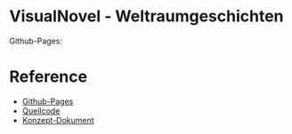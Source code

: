# VisualNovel - Weltraumgeschichten
Github-Pages: 


# Reference
- [Github-Pages](https://vtechms.github.io/Weltraumgeschichten/)
- [Quellcode](https://github.com/vtechms/Weltraumgeschichten/tree/main/source)
- [Konzept-Dokument](...)

